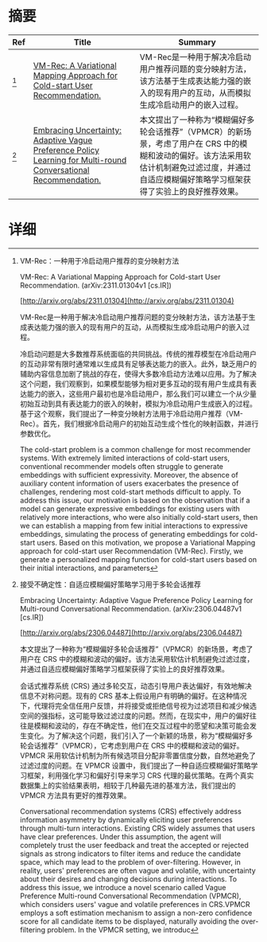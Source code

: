 # 摘要

| Ref | Title | Summary |
| --- | --- | --- |
| [^1] | [VM-Rec: A Variational Mapping Approach for Cold-start User Recommendation.](http://arxiv.org/abs/2311.01304) | VM-Rec是一种用于解决冷启动用户推荐问题的变分映射方法，该方法基于生成表达能力强的嵌入的现有用户的互动，从而模拟生成冷启动用户的嵌入过程。 |
| [^2] | [Embracing Uncertainty: Adaptive Vague Preference Policy Learning for Multi-round Conversational Recommendation.](http://arxiv.org/abs/2306.04487) | 本文提出了一种称为“模糊偏好多轮会话推荐”（VPMCR）的新场景，考虑了用户在 CRS 中的模糊和波动的偏好。该方法采用软估计机制避免过滤过度，并通过自适应模糊偏好策略学习框架获得了实验上的良好推荐效果。 |

# 详细

[^1]: VM-Rec：一种用于冷启动用户推荐的变分映射方法

    VM-Rec: A Variational Mapping Approach for Cold-start User Recommendation. (arXiv:2311.01304v1 [cs.IR])

    [http://arxiv.org/abs/2311.01304](http://arxiv.org/abs/2311.01304)

    VM-Rec是一种用于解决冷启动用户推荐问题的变分映射方法，该方法基于生成表达能力强的嵌入的现有用户的互动，从而模拟生成冷启动用户的嵌入过程。

    

    冷启动问题是大多数推荐系统面临的共同挑战。传统的推荐模型在冷启动用户的互动非常有限时通常难以生成具有足够表达能力的嵌入。此外，缺乏用户的辅助内容信息加剧了挑战的存在，使得大多数冷启动方法难以应用。为了解决这个问题，我们观察到，如果模型能够为相对更多互动的现有用户生成具有表达能力的嵌入，这些用户最初也是冷启动用户，那么我们可以建立一个从少量初始互动到具有表达能力的嵌入的映射，模拟为冷启动用户生成嵌入的过程。基于这个观察，我们提出了一种变分映射方法用于冷启动用户推荐（VM-Rec）。首先，我们根据冷启动用户的初始互动生成个性化的映射函数，并进行参数优化。

    The cold-start problem is a common challenge for most recommender systems. With extremely limited interactions of cold-start users, conventional recommender models often struggle to generate embeddings with sufficient expressivity. Moreover, the absence of auxiliary content information of users exacerbates the presence of challenges, rendering most cold-start methods difficult to apply. To address this issue, our motivation is based on the observation that if a model can generate expressive embeddings for existing users with relatively more interactions, who were also initially cold-start users, then we can establish a mapping from few initial interactions to expressive embeddings, simulating the process of generating embeddings for cold-start users. Based on this motivation, we propose a Variational Mapping approach for cold-start user Recommendation (VM-Rec). Firstly, we generate a personalized mapping function for cold-start users based on their initial interactions, and parameters 
    
[^2]: 接受不确定性：自适应模糊偏好策略学习用于多轮会话推荐

    Embracing Uncertainty: Adaptive Vague Preference Policy Learning for Multi-round Conversational Recommendation. (arXiv:2306.04487v1 [cs.IR])

    [http://arxiv.org/abs/2306.04487](http://arxiv.org/abs/2306.04487)

    本文提出了一种称为“模糊偏好多轮会话推荐”（VPMCR）的新场景，考虑了用户在 CRS 中的模糊和波动的偏好。该方法采用软估计机制避免过滤过度，并通过自适应模糊偏好策略学习框架获得了实验上的良好推荐效果。

    

    会话式推荐系统 (CRS) 通过多轮交互，动态引导用户表达偏好，有效地解决信息不对称问题。现有的 CRS 基本上假设用户有明确的偏好。在这种情况下，代理将完全信任用户反馈，并将接受或拒绝信号视为过滤项目和减少候选空间的强指标，这可能导致过滤过度的问题。然而，在现实中，用户的偏好往往是模糊和波动的，存在不确定性，他们在交互过程中的愿望和决策可能会发生变化。为了解决这个问题，我们引入了一个新颖的场景，称为“模糊偏好多轮会话推荐”（VPMCR），它考虑到用户在 CRS 中的模糊和波动的偏好。VPMCR 采用软估计机制为所有候选项目分配非零置信度分数，自然地避免了过滤过度的问题。在 VPMCR 设置中，我们提出了一种自适应模糊偏好策略学习框架，利用强化学习和偏好引导来学习 CRS 代理的最优策略。在两个真实数据集上的实验结果表明，相较于几种最先进的基准方法，我们提出的 VPMCR 方法具有更好的推荐效果。

    Conversational recommendation systems (CRS) effectively address information asymmetry by dynamically eliciting user preferences through multi-turn interactions. Existing CRS widely assumes that users have clear preferences. Under this assumption, the agent will completely trust the user feedback and treat the accepted or rejected signals as strong indicators to filter items and reduce the candidate space, which may lead to the problem of over-filtering. However, in reality, users' preferences are often vague and volatile, with uncertainty about their desires and changing decisions during interactions.  To address this issue, we introduce a novel scenario called Vague Preference Multi-round Conversational Recommendation (VPMCR), which considers users' vague and volatile preferences in CRS.VPMCR employs a soft estimation mechanism to assign a non-zero confidence score for all candidate items to be displayed, naturally avoiding the over-filtering problem. In the VPMCR setting, we introduc
    

